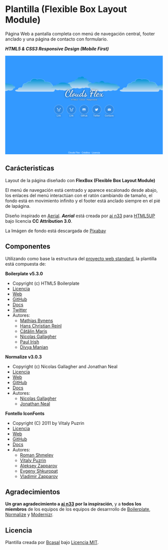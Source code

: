 # Plantilla (Flexible Box Layout Module)

Página Web a pantalla completa con menú de navegación central,
footer anclado y una página de contacto con formulario.

***HTML5 & CSS3 Responsive Design (Mobile First)***

![](https://github.com/BCasal/Plantilla-Web-Clouds/blob/master/screenshot.png)

## Carácteristicas

Layout de la página diseñado con **FlexBox (Flexible Box Layout Module)**

El menú de navegación está centrado y aparece escalonado desde abajo, los
enlaces del menú interactúan con el ratón cambiando de tamaño, el fondo está en
movimiento infinito y el footer está anclado siempre en el pié de lapágina.

Diseño inspirado en [Aerial](http://html5up.net/aerial). ***Aerial*** está
creada por [aj n33](http://github.com/n33) para [HTML5UP](http://html5up.net)
bajo licencia **CC Attribution 3.0**.

La Imágen de fondo está descargada de [Pixabay](http://pixabay.com)

## Componentes

Utilizando como base la estructura del
[proyecto web standard](http://github.com/BCasal/Proyecto-Web-Standard),
la plantilla está compuesta de:

**Boilerplate v5.3.0**

* Copyright (c) HTML5 Boilerplate
* [Licencia](https://github.com/h5bp/html5-boilerplate/blob/master/LICENSE.txt)
* [Web](https://html5boilerplate.com)
* [GitHub](https://github.com/h5bp/html5-boilerplate)
* [Docs](https://github.com/h5bp/html5-boilerplate/blob/5.3.0/dist/doc/TOC.md)
* [Twitter](https://twitter.com/h5bp)
* Autores:
  - [Mathias Bynens](https://twitter.com/mathias)
  - [Hans Christian Reinl](https://twitter.com/drublic)
  - [Cătălin Mariș](https://twitter.com/alrra)
  - [Nicolas Gallagher](https://twitter.com/necolas)
  - [Paul Irish](https://twitter.com/paul_irish)
  - [Divya Manian](https://twitter.com/divya)

**Normalize v3.0.3**

* Copyright (c) Nicolas Gallagher and Jonathan Neal
* [Licencia](https://github.com/necolas/normalize.css/blob/master/LICENSE.md)
* [Web](http://necolas.github.io/normalize.css)
* [GitHub](https://github.com/necolas/normalize.css)
* [Docs](http://nicolasgallagher.com/about-normalize-css)
* Autores:
  - [Nicolas Gallagher](https://twitter.com/necolas)
  - [Jonathan Neal](https://twitter.com/jon_neal)

**Fontello IconFonts**

* Copyright (C) 2011 by Vitaly Puzrin
* [Licencia](https://github.com/fontello/fontello/blob/master/LICENSE)
* [Web](http://fontello.com)
* [GitHub](https://github.com/fontello/fontello)
* [Docs](https://github.com/fontello/fontello/wiki/Help)
* Autores:
  - [Roman Shmelev](https://github.com/shmelev)
  - [Vitaly Puzrin](https://twitter.com/puzrin)
  - [Aleksey Zapparov](https://twitter.com/zapparov)
  - [Evgeny Shkuropat](https://github.com/shkuropat)
  - [Vladimir Zapparov](https://github.com/dervus)

## Agradecimientos

**Un gran agradecimiento a [aj n33](http://github.com/n33) por la inspiración**,
y a **todos los miembros** de los equipos de los equipos de desarrrollo de
[Boilerplate](https://html5boilerplate.com),
[Normalize](http://necolas.github.io/normalize.css) y
[Modernizr](https://modernizr.com).

## Licencia

Plantilla creada por [Bcasal](http://bcasal.es)
bajo [Licencia MIT](https://github.com/BCasal/Plantilla-Web-Clouds/blob/master/LICENSE).
